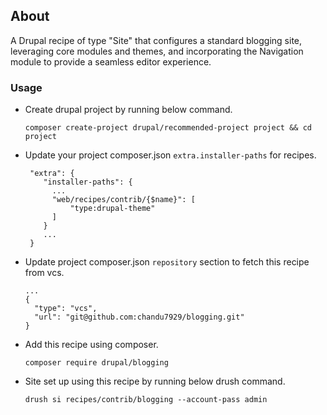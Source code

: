 ## About
A Drupal recipe of type "Site" that configures a standard blogging site, leveraging core modules and themes,
and incorporating the Navigation module to provide a seamless editor experience.

### Usage

- Create drupal project by running below command.
  ```
  composer create-project drupal/recommended-project project && cd project
  ```
- Update your project composer.json `extra.installer-paths` for recipes.
  ```
   "extra": {
      "installer-paths": {
        ...
        "web/recipes/contrib/{$name}": [
            "type:drupal-theme"
        ]
      }
      ...
   }
  ```
- Update project composer.json `repository` section to fetch this recipe from vcs.
  ```
  ...
  {
    "type": "vcs",
    "url": "git@github.com:chandu7929/blogging.git"
  }
  ```
- Add this recipe using composer.
  ```
  composer require drupal/blogging
  ```
- Site set up using this recipe by running below drush command.
  ```
  drush si recipes/contrib/blogging --account-pass admin
  ```
